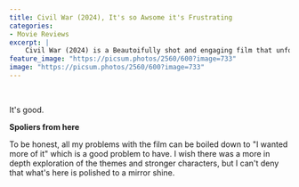 ```yaml
---
title: Civil War (2024), It's so Awsome it's Frustrating
categories:
- Movie Reviews
excerpt: |
    Civil War (2024) is a Beautoifully shot and engaging film that unfortunatly doesn't go deep enough.
feature_image: "https://picsum.photos/2560/600?image=733"
image: "https://picsum.photos/2560/600?image=733"
---
```


<br>

It's good.

**Spoliers from here**

To be honest, all my problems with the film can be boiled down to "I wanted more of it" which is a good problem to have. I wish there was a more in depth exploration of the themes and stronger characters, but I can't deny that what's here is polished to a mirror shine.